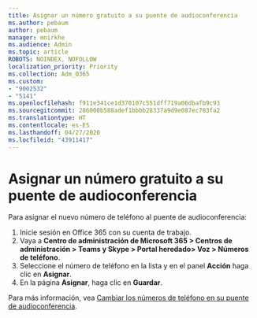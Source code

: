 ```yaml
---
title: Asignar un número gratuito a su puente de audioconferencia
ms.author: pebaum
author: pebaum
manager: mnirkhe
ms.audience: Admin
ms.topic: article
ROBOTS: NOINDEX, NOFOLLOW
localization_priority: Priority
ms.collection: Adm_O365
ms.custom:
- "9002532"
- "5141"
ms.openlocfilehash: f911e341ce1d370107c551dff719a06dbafb9c93
ms.sourcegitcommit: 286000b588adef1bbbb28337a9d9e087ec783fa2
ms.translationtype: HT
ms.contentlocale: es-ES
ms.lasthandoff: 04/27/2020
ms.locfileid: "43911417"
---
```

# <a name="assign-a-toll-free-number-to-your-audio-conferencing-bridge"></a>Asignar un número gratuito a su puente de audioconferencia

Para asignar el nuevo número de teléfono al puente de audioconferencia:

1. Inicie sesión en Office 365 con su cuenta de trabajo.
2. Vaya a **Centro de administración de Microsoft 365 > Centros de administración > Teams y Skype > Portal heredado> Voz > Números de teléfono**.
3. Seleccione el número de teléfono en la lista y en el panel **Acción** haga clic en **Asignar**.
4. En la página **Asignar**, haga clic en **Guardar**.

Para más información, vea [Cambiar los números de teléfono en su puente de audioconferencia](https://docs.microsoft.com/MicrosoftTeams/change-the-phone-numbers-on-your-audio-conferencing-bridge).

